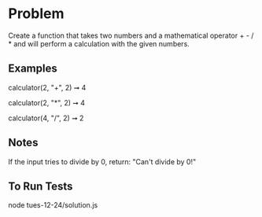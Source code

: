 # Problem
Create a function that takes two numbers and a mathematical operator + - / * and will perform a calculation with the given numbers.

## Examples
calculator(2, "+", 2) ➞ 4

calculator(2, "*", 2) ➞ 4

calculator(4, "/", 2) ➞ 2

## Notes
If the input tries to divide by 0, return: "Can't divide by 0!"

## To Run Tests
node tues-12-24/solution.js